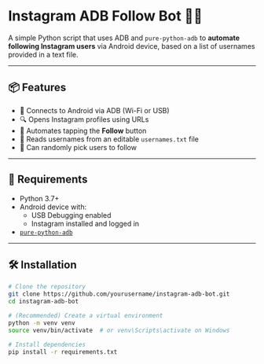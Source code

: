 # Instagram ADB Follow Bot 📱🤖

A simple Python script that uses ADB and `pure-python-adb` to **automate following Instagram users** via Android device, based on a list of usernames provided in a text file.

---

## 📦 Features

- 🔌 Connects to Android via ADB (Wi-Fi or USB)
- 🔍 Opens Instagram profiles using URLs
- 🤖 Automates tapping the **Follow** button
- 📂 Reads usernames from an editable `usernames.txt` file
- 🎲 Can randomly pick users to follow

---

## 🚀 Requirements

- Python 3.7+
- Android device with:
  - USB Debugging enabled
  - Instagram installed and logged in
- [`pure-python-adb`](https://pypi.org/project/pure-python-adb/)

---

## 🛠 Installation

```bash
# Clone the repository
git clone https://github.com/yourusername/instagram-adb-bot.git
cd instagram-adb-bot

# (Recommended) Create a virtual environment
python -m venv venv
source venv/bin/activate  # or venv\Scripts\activate on Windows

# Install dependencies
pip install -r requirements.txt

